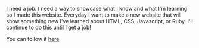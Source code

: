 I need a job. I need a way to showcase what I know and what I'm learning so I made this website. Everyday I want to make a new website that will show something new I've learned about HTML, CSS, Javascript, or Ruby. I'll continue to do this until I get a job!

You can follow it <a href="jamesalmeida.kissr.me">here</a>